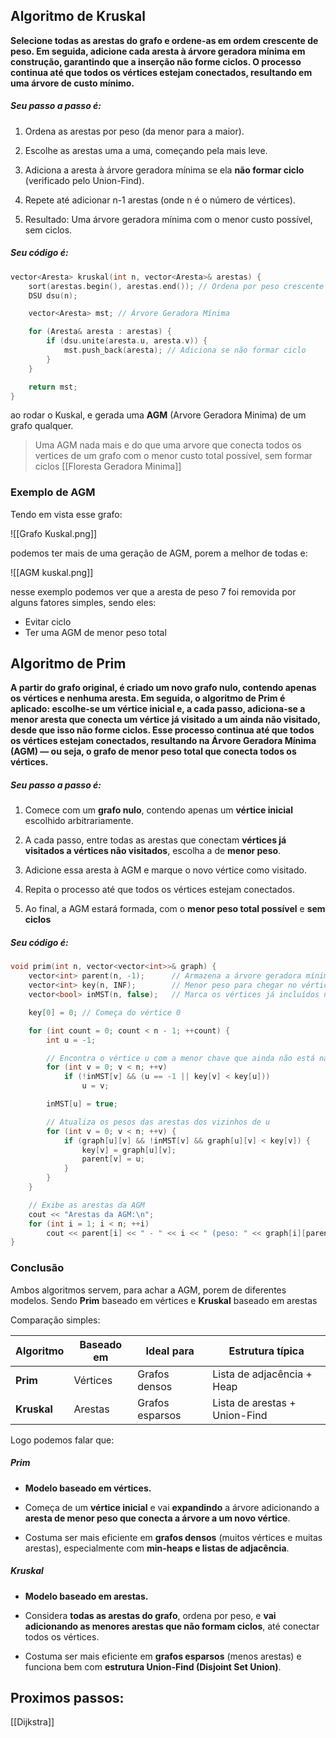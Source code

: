 
## Algoritmo de Kruskal

**Selecione todas as arestas do grafo e ordene-as em ordem crescente de peso. Em seguida, adicione cada aresta à árvore geradora mínima em construção, garantindo que a inserção não forme ciclos. O processo continua até que todos os vértices estejam conectados, resultando em uma árvore de custo mínimo.**

##### Seu passo a passo é:

1. Ordena as arestas por peso (da menor para a maior).
    
2. Escolhe as arestas uma a uma, começando pela mais leve.
    
3. Adiciona a aresta à árvore geradora mínima se ela **não formar ciclo** (verificado pelo Union-Find).
    
4. Repete até adicionar n-1 arestas (onde n é o número de vértices).
    
5. Resultado: Uma árvore geradora mínima com o menor custo possível, sem ciclos.


##### Seu código é:

```C++
vector<Aresta> kruskal(int n, vector<Aresta>& arestas) {
    sort(arestas.begin(), arestas.end()); // Ordena por peso crescente
    DSU dsu(n);

    vector<Aresta> mst; // Árvore Geradora Mínima

    for (Aresta& aresta : arestas) {
        if (dsu.unite(aresta.u, aresta.v)) {
            mst.push_back(aresta); // Adiciona se não formar ciclo
        }
    }

    return mst;
}
```

ao rodar o Kuskal, e gerada uma **AGM** (Arvore Geradora Minima) de um grafo qualquer.

> Uma AGM nada mais e do que uma arvore que conecta todos os vertices de um grafo com o menor custo total possível, sem formar ciclos
> [[Floresta Geradora Minima]]

### Exemplo de AGM

Tendo em vista esse grafo:

![[Grafo Kuskal.png]]

podemos ter mais de uma geração de AGM, porem a melhor de todas e:

![[AGM kuskal.png]]

nesse exemplo podemos ver que a aresta de peso 7 foi removida por alguns fatores simples, sendo eles:
- Evitar ciclo
- Ter uma AGM de menor peso total

## Algoritmo de Prim

**A partir do grafo original, é criado um novo grafo nulo, contendo apenas os vértices e nenhuma aresta. Em seguida, o algoritmo de Prim é aplicado: escolhe-se um vértice inicial e, a cada passo, adiciona-se a menor aresta que conecta um vértice já visitado a um ainda não visitado, desde que isso não forme ciclos. Esse processo continua até que todos os vértices estejam conectados, resultando na Árvore Geradora Mínima (AGM) — ou seja, o grafo de menor peso total que conecta todos os vértices.** 

##### Seu passo a passo é:

1. Comece com um **grafo nulo**, contendo apenas um **vértice inicial** escolhido arbitrariamente.
    
2. A cada passo, entre todas as arestas que conectam **vértices já visitados a vértices não visitados**, escolha a de **menor peso**.
    
3. Adicione essa aresta à AGM e marque o novo vértice como visitado.
    
4. Repita o processo até que todos os vértices estejam conectados.
    
5.  Ao final, a AGM estará formada, com o **menor peso total possível** e **sem ciclos**

##### Seu código é:
```C++
void prim(int n, vector<vector<int>>& graph) {
    vector<int> parent(n, -1);      // Armazena a árvore geradora mínima
    vector<int> key(n, INF);        // Menor peso para chegar no vértice
    vector<bool> inMST(n, false);   // Marca os vértices já incluídos na AGM

    key[0] = 0; // Começa do vértice 0

    for (int count = 0; count < n - 1; ++count) {
        int u = -1;

        // Encontra o vértice u com a menor chave que ainda não está na AGM
        for (int v = 0; v < n; ++v)
            if (!inMST[v] && (u == -1 || key[v] < key[u]))
                u = v;

        inMST[u] = true;

        // Atualiza os pesos das arestas dos vizinhos de u
        for (int v = 0; v < n; ++v) {
            if (graph[u][v] && !inMST[v] && graph[u][v] < key[v]) {
                key[v] = graph[u][v];
                parent[v] = u;
            }
        }
    }

    // Exibe as arestas da AGM
    cout << "Arestas da AGM:\n";
    for (int i = 1; i < n; ++i)
        cout << parent[i] << " - " << i << " (peso: " << graph[i][parent[i]] << ")\n";
}
```

### Conclusão

Ambos algoritmos servem, para achar a AGM, porem de diferentes modelos. Sendo **Prim** baseado em vértices e **Kruskal** baseado em arestas 

Comparação simples:

| Algoritmo   | Baseado em | Ideal para      | Estrutura típica              |
| ----------- | ---------- | --------------- | ----------------------------- |
| **Prim**    | Vértices   | Grafos densos   | Lista de adjacência + Heap    |
| **Kruskal** | Arestas    | Grafos esparsos | Lista de arestas + Union-Find |
Logo podemos falar que:

##### **Prim**

- **Modelo baseado em vértices.**
    
- Começa de um **vértice inicial** e vai **expandindo** a árvore adicionando a **aresta de menor peso que conecta a árvore a um novo vértice**.
    
- Costuma ser mais eficiente em **grafos densos** (muitos vértices e muitas arestas), especialmente com **min-heaps e listas de adjacência**.
##### **Kruskal**

- **Modelo baseado em arestas.**
    
- Considera **todas as arestas do grafo**, ordena por peso, e **vai adicionando as menores arestas que não formam ciclos**, até conectar todos os vértices.
    
- Costuma ser mais eficiente em **grafos esparsos** (menos arestas) e funciona bem com **estrutura Union-Find (Disjoint Set Union)**.

## Proximos passos:
[[Dijkstra]]